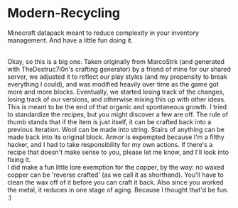 # Modern-Recycling
Minecraft datapack meant to reduce complexity in your inventory management. And have a little fun doing it.<br><br>

Okay, so this is a big one. Taken originally from  MarcoStrk (and generated with TheDestruc7i0n's crafting generator) by a friend of mine for our shared server, we adjusted it to reflect our play styles (and my propensity to break everything I could), and was modified heavily over time as the game got more and more blocks. Eventually, we started losing track of the changes, losing track of our versions, and otherwise mixing this up with other ideas. This is meant to be the end of that organic and spontaneous growth. I tried to standardize the recipes, but you might discover a few are off. The rule of thumb stands that if the item is just itself, it can be crafted back into a previous iteration. Wool can be made into string. Stairs of anything can be made back into its original block. Armor is expempted because I'm a filthy hacker, and I had to take responsibility for my own actions. If there's a recipe that doesn't make sense to you, please let me know, and I'll look into fixing it.<br>
I did make a fun little lore exemption for the copper, by the way: no waxed copper can be 'reverse crafted' (as we call it as shorthand). You'll have to clean the wax off of it before you can craft it back. Also since you worked the metal, it reduces in one stage of aging. Because I thought that'd be fun. :)
